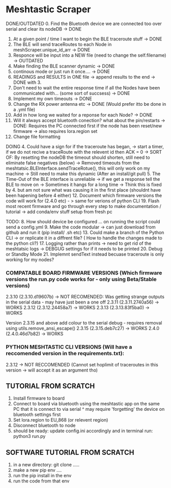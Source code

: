 # Meshtastic Scraper

DONE/OUTDATED
0. Find the Bluetooth device we are connected too over serial and clear its nodeDB -> DONE
1. At a given point / time I want to begin the BLE traceroute stuff                -> DONE
2. The BLE will send traceRoutes to each Node in meshScraper.unique_id_arr         -> DONE
3. Responce will be input into a NEW file (need to change the self.filename)       -> OUTDATED
6. Make finding the BLE scanner dynamic                                            -> DONE
10. continous mode or just run it once....                                         -> DONE
11. READINGS and RESULTS in ONE file -> append results to the end                  -> DONE with 3. 
16. Don't need to wait the entire response time if all the Nodes have been communicated with... (some sort of succsess) -> DONE
14. Implement my own timeouts                                                      -> DONE
7. Change the RX power antenna etc                                                 -> DONE (Would prefer itto be done in a .yml file)
15. Add in how long we waited for a reponse for each Node?                         -> DONE
18. Will it always accept bluetooth conection? what about the pin/restarts         -> DONE: Requires the PC connected first if the node has been reset/new firmware -> also requires lora.region set
22. Change file formatting


DOING
4. Could have a sign for if the traceroute has began, -> start a timer, if we do not recive a traceRoute with the relevent id then ACK = 0
        -> SORT OF: By resetting the nodeDB the timeout should shorten, still need to eliminate false negatives (below)
        -> Removed timeouts from the meshtatsic.BLEInterface.sendTraceRotue(), this will only work on my machine -> Still need to make this dynamic (After an install/git pull)
5. The Time-Out of the BLE interface is unreliable -> if we get a response tell the BLE to move on -> Sometimes it hangs for a long time 
        -> Think this is fixed by 4. but am not sure what was causing it in the first place (shouldnt have been hapening before 4 either)
12. Document which firmware versions the code will work for (2.4.0 etc) - > same for verions of python CLI
19. Flash most recent firmware and go through every step to make documentation / tutorial
        -> add conda/env stuff setup from fresh pc

TODO:
8. How should device be configured ... on running the script could send a config.yml 
9. Make the code modular -> can just download from github and run it (pip install/ .sh etc)
13. Could make a branch of the Python CLI -> or replicate it in a diffrent file? ( How to handle the changes made to the python cli?)
17. Logging rather than prints -> need to get rid of the meshtatsic logs -> DEBGUG settings for if it needs to be printed
20. Debug or Standby Mode 
21. Implemnt sendText instead becuase traceroute is only working for my nodes?


### COMPATABLE BOARD FIRMWARE VERSIONS (Which firmware versions the run.py code works for - only using Beta/Stable versions)
2.3.10 (2.3.10.d19607b) -> NOT RECOMENDED: Was getting strange outputs in the serial data - may have just been a one off
2.3.11 (2.3.11.2740a56) -> WORKS
2.3.12 (2.3.12.24458a7) -> WORKS 
2.3.13 (2.3.13.83f5ba0) -> WORKS

Version 2.3.15 and above add colour to the serial debug - requires removal using utils.remove_ansi_escape()
2.3.15 (2.3.15.deb7c27) -> WORKS
2.4.0 (2.4.0.46d7b82) -> WORKS

### PYTHON MESHTASTIC CLI VERSIONS (Will have a reccomended version in the requirements.txt): 
2.3.12 -> NOT RECCOMENDED (Cannot set hoplimit of traceroutes in this version -> will accept it as an argument tho)


## TUTORIAL FROM SCRATCH
1. Install firmware to board 
2. Connect to board via bluetooth using the meshtastic app on the same PC that it is connect to via serial
        ^ may require 'forgetting' the device on bluetooth settings first
3. Set lora.region to EU_868 (or relevent region)
4. Disconnect bluetooth to node 
5. should be ready: update config.ini accordingly and in terminal run: python3 run.py


## SOFTWARE TUTORIAL FROM SCRATCH
1. in a new directory: git clone .....
2. make a new pip env ....
3. run the pip install in the env
4. run the code from that env 

